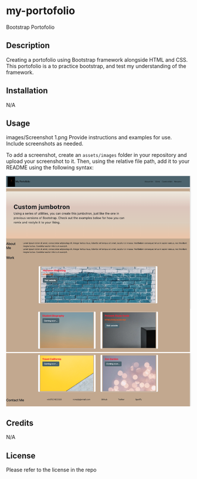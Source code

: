 # my-portofolio
Bootstrap Portofolio

## Description

Creating a portofolio using Bootstrap framework alongside HTML and CSS. This portofolio is a to practice bootstrap, and test my understanding of the framework.

## Installation

N/A

## Usage

images/Screenshot 1.png
Provide instructions and examples for use. Include screenshots as needed.

To add a screenshot, create an `assets/images` folder in your repository and upload your screenshot to it. Then, using the relative file path, add it to your README using the following syntax:

![Alt text](<images/Screenshot 1.png>)
![Alt text](<images/Screenshot 2.png>)


## Credits

N/A

## License

Please refer to the license in the repo
